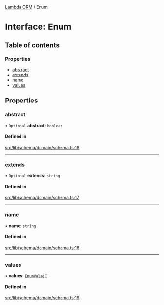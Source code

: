[Lambda ORM](../README.md) / Enum

# Interface: Enum

## Table of contents

### Properties

- [abstract](Enum.md#abstract)
- [extends](Enum.md#extends)
- [name](Enum.md#name)
- [values](Enum.md#values)

## Properties

### abstract

• `Optional` **abstract**: `boolean`

#### Defined in

[src/lib/schema/domain/schema.ts:18](https://github.com/lambda-orm/lambdaorm-base/blob/3925a87/src/lib/schema/domain/schema.ts#L18)

___

### extends

• `Optional` **extends**: `string`

#### Defined in

[src/lib/schema/domain/schema.ts:17](https://github.com/lambda-orm/lambdaorm-base/blob/3925a87/src/lib/schema/domain/schema.ts#L17)

___

### name

• **name**: `string`

#### Defined in

[src/lib/schema/domain/schema.ts:16](https://github.com/lambda-orm/lambdaorm-base/blob/3925a87/src/lib/schema/domain/schema.ts#L16)

___

### values

• **values**: [`EnumValue`](EnumValue.md)[]

#### Defined in

[src/lib/schema/domain/schema.ts:19](https://github.com/lambda-orm/lambdaorm-base/blob/3925a87/src/lib/schema/domain/schema.ts#L19)
